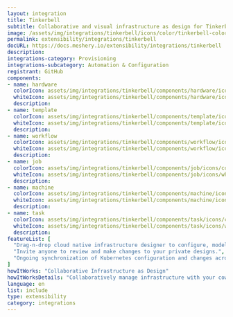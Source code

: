 ```yaml
---
layout: integration
title: Tinkerbell
subtitle: Collaborative and visual infrastructure as design for Tinkerbell
image: /assets/img/integrations/tinkerbell/icons/color/tinkerbell-color.svg
permalink: extensibility/integrations/tinkerbell
docURL: https://docs.meshery.io/extensibility/integrations/tinkerbell
description: 
integrations-category: Provisioning
integrations-subcategory: Automation & Configuration
registrant: GitHub
components: 
- name: hardware
  colorIcon: assets/img/integrations/tinkerbell/components/hardware/icons/color/hardware-color.svg
  whiteIcon: assets/img/integrations/tinkerbell/components/hardware/icons/white/hardware-white.svg
  description: 
- name: template
  colorIcon: assets/img/integrations/tinkerbell/components/template/icons/color/template-color.svg
  whiteIcon: assets/img/integrations/tinkerbell/components/template/icons/white/template-white.svg
  description: 
- name: workflow
  colorIcon: assets/img/integrations/tinkerbell/components/workflow/icons/color/workflow-color.svg
  whiteIcon: assets/img/integrations/tinkerbell/components/workflow/icons/white/workflow-white.svg
  description: 
- name: job
  colorIcon: assets/img/integrations/tinkerbell/components/job/icons/color/job-color.svg
  whiteIcon: assets/img/integrations/tinkerbell/components/job/icons/white/job-white.svg
  description: 
- name: machine
  colorIcon: assets/img/integrations/tinkerbell/components/machine/icons/color/machine-color.svg
  whiteIcon: assets/img/integrations/tinkerbell/components/machine/icons/white/machine-white.svg
  description: 
- name: task
  colorIcon: assets/img/integrations/tinkerbell/components/task/icons/color/task-color.svg
  whiteIcon: assets/img/integrations/tinkerbell/components/task/icons/white/task-white.svg
  description: 
featureList: [
  "Drag-n-drop cloud native infrastructure designer to configure, model, and deploy your workloads.",
  "Invite anyone to review and make changes to your private designs.",
  "Ongoing synchronization of Kubernetes configuration and changes across any number of clusters."
]
howItWorks: "Collaborative Infrastructure as Design"
howItWorksDetails: "Collaboratively manage infrastructure with your coworkers synchronously sharing the same designs."
language: en
list: include
type: extensibility
category: integrations
---
```


